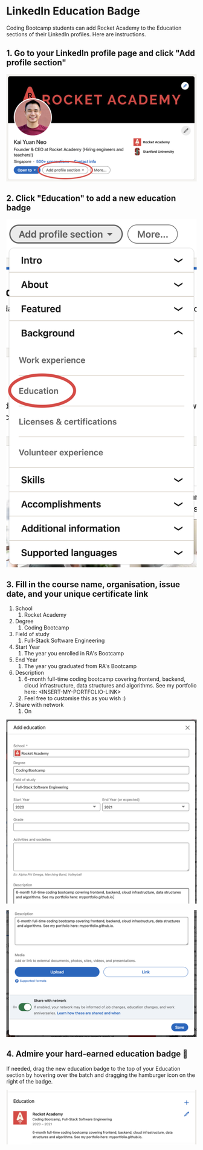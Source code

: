 # LinkedIn Education Badge

Coding Bootcamp students can add Rocket Academy to the Education sections of their LinkedIn profiles. Here are instructions.

## 1. Go to your LinkedIn profile page and click "**Add profile section"**

![](../.gitbook/assets/jie-ping-20210401-12.55.44.png)

## 2. Click "Education" to add a new education badge

![](../.gitbook/assets/jie-ping-20210401-12.42.04.png)

## 3. Fill in the course name, organisation, issue date, and your unique certificate link

1. School
   1. Rocket Academy
2. Degree
   1. Coding Bootcamp
3. Field of study
   1. Full-Stack Software Engineering
4. Start Year
   1. The year you enrolled in RA's Bootcamp
5. End Year
   1. The year you graduated from RA's Bootcamp
6. Description
   1. 6-month full-time coding bootcamp covering frontend, backend, cloud infrastructure, data structures and algorithms. See my portfolio here: &lt;INSERT-MY-PORTFOLIO-LINK&gt;
   2. Feel free to customise this as you wish :\)
7. Share with network
   1. On

![](../.gitbook/assets/jie-ping-20210401-12.53.40.png)

![](../.gitbook/assets/jie-ping-20210401-12.53.49.png)

## 4. Admire your hard-earned education badge 🚀

If needed, drag the new education badge to the top of your Education section by hovering over the batch and dragging the hamburger icon on the right of the badge.

![](../.gitbook/assets/jie-ping-20210401-12.54.21.png)

